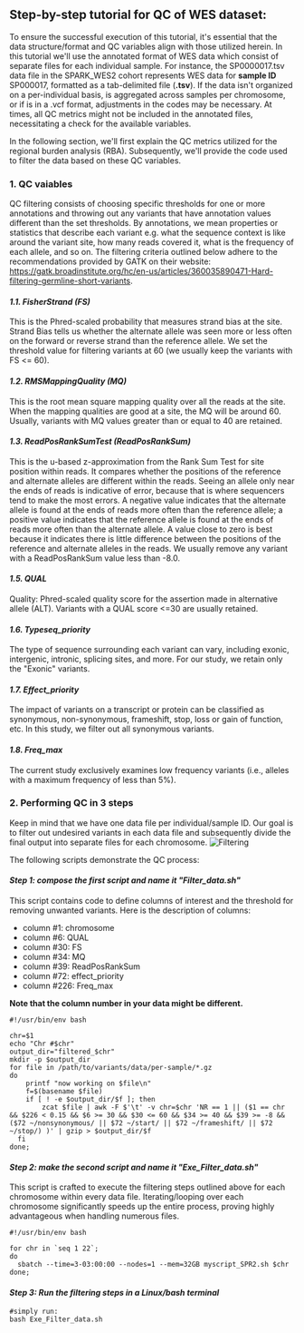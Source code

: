 ## Step-by-step tutorial for QC of WES dataset:
To ensure the successful execution of this tutorial, it's essential that the data structure/format 
and QC variables align with those utilized herein. In this tutorial we'll use the annotated format 
of WES data which consist of separate files for each individual sample. For instance, the SP0000017.tsv 
data file in the SPARK_WES2 cohort represents WES data for **sample ID** SP000017, formatted as a 
tab-delimited file (**.tsv**). If the data isn't organized on a per-individual basis, is aggregated 
across samples per chromosome, or if is in a .vcf format, adjustments in the codes may be necessary. 
At times, all QC metrics might not be included in the annotated files, necessitating a check for the 
available variables. 

In the following section, we'll first explain the QC metrics utilized for the regional burden analysis (RBA).
Subsequently, we'll provide the code used to filter the data based on these QC variables.

### 1. QC vaiables
QC filtering consists of choosing specific thresholds for one or more annotations and throwing out any 
variants that have annotation values different than the set thresholds. By annotations, we mean properties 
or statistics that describe each variant e.g. what the sequence context is like around the variant site, 
how many reads covered it, what is the frequency of each allele, and so on. The filtering criteria outlined below 
adhere to the recommendations provided by GATK on their website: 
<https://gatk.broadinstitute.org/hc/en-us/articles/360035890471-Hard-filtering-germline-short-variants>.

#### *1.1. FisherStrand (FS)*
This is the Phred-scaled probability that measures strand bias at the site. Strand Bias tells us whether the
alternate allele was seen more or less often on the forward or reverse strand than the reference allele. 
We set the threshold value for filtering variants at 60 (we usually keep the variants with FS <= 60).  

#### *1.2. RMSMappingQuality (MQ)*
This is the root mean square mapping quality over all the reads at the site. When the mapping qualities are good at a site, the MQ will be around 60. Usually, variants with MQ values greater than or equal to 40 are retained.

#### *1.3. ReadPosRankSumTest (ReadPosRankSum)*
This is the u-based z-approximation from the Rank Sum Test for site position within reads. It compares whether the positions of the reference and alternate alleles are different within the reads. Seeing an allele only near the ends of reads is indicative of error, because that is where sequencers tend to make the most errors. A negative value indicates that the alternate allele is found at the ends of reads more often than the reference allele; a positive value indicates that the reference allele is found at the ends of reads more often than the alternate allele. A value close to zero is best because it indicates there is little difference between the positions of the reference and alternate alleles in the reads. We usually remove any variant with a ReadPosRankSum value less than -8.0.

#### *1.5. QUAL*
Quality: Phred-scaled quality score for the assertion made in alternative allele (ALT). Variants with a QUAL score <=30 are usually retained.

#### *1.6. Typeseq_priority*
The type of sequence surrounding each variant can vary, including exonic, intergenic, intronic, splicing sites, and more. For our study, we retain only the "Exonic" variants.

#### *1.7. Effect_priority*
The impact of variants on a transcript or protein can be classified as synonymous, non-synonymous, frameshift, stop, loss or gain of function, etc. In this study, we filter out all synonymous variants.

#### *1.8. Freq_max*
The current study exclusively examines low frequency variants (i.e., alleles with a maximum frequency of less than 5%).


### 2. Performing QC in 3 steps
Keep in mind that we have one data file per individual/sample ID. Our goal is to filter out undesired variants in each data file and subsequently divide the final output into separate files for each chromosome.
![Filtering](https://github.com/NSafarian/RBA_Project/assets/102309428/577b55c8-e0da-498b-b2bc-0123b10dcedb)

The following scripts demonstrate the QC process:

#### *Step 1: compose the first script and name it **"Filter_data.sh"***
This script contains code to define columns of interest and the threshold for removing unwanted variants.
Here is the description of columns:
 - column #1: chromosome
 - column #6: QUAL
 - column #30: FS
 - column #34: MQ
 - column #39: ReadPosRankSum
 - column #72: effect_priority
 - column #226: Freq_max
   
**Note that the column number in your data might be different.**

```{bash}
#!/usr/bin/env bash

chr=$1
echo "Chr #$chr"
output_dir="filtered_$chr"
mkdir -p $output_dir
for file in /path/to/variants/data/per-sample/*.gz
do
	printf "now working on $file\n"
	f=$(basename $file)
	if [ ! -e $output_dir/$f ]; then
		zcat $file | awk -F $'\t' -v chr=$chr 'NR == 1 || ($1 == chr && $226 < 0.15 && $6 >= 30 && $30 <= 60 && $34 >= 40 && $39 >= -8 &&($72 ~/nonsynonymous/ || $72 ~/start/ || $72 ~/frameshift/ || $72 ~/stop/) )' | gzip > $output_dir/$f
  fi
done;

```

#### *Step 2: make the second script and name it **"Exe_Filter_data.sh"***
This script is crafted to execute the filtering steps outlined above for each chromosome within every data file. Iterating/looping over each chromosome significantly speeds up the entire process, proving highly advantageous when handling numerous files.

```{bash}
#!/usr/bin/env bash

for chr in `seq 1 22`;
do
  sbatch --time=3-03:00:00 --nodes=1 --mem=32GB myscript_SPR2.sh $chr
done;

```

#### *Step 3: Run the filtering steps in a Linux/bash terminal*

```{bash}
#simply run:
bash Exe_Filter_data.sh

```




